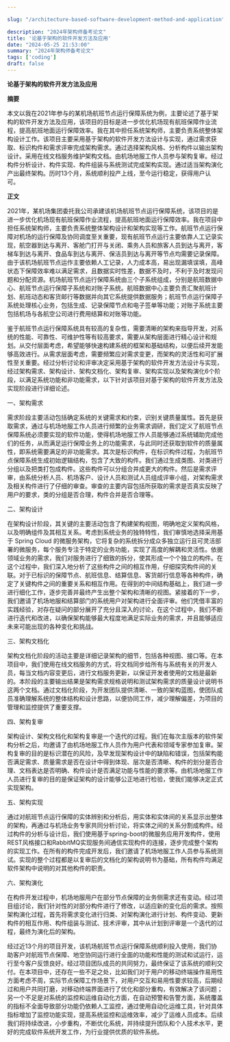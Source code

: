 ```yaml
---

slug: "/architecture-based-software-development-method-and-application"

description: "2024年架构师备考论文"
title: '论基于架构的软件开发方法及应用'
date: "2024-05-25 21:53:00"
summary: "2024年架构师备考论文"
tags: ['coding']
draft: false
---
```


**论基于架构的软件开发方法及应用**

**摘要**

  本文以我在2021年参与的某机场航班节点运行保障系统为例，主要论述了基于架构的软件开发方法及应用，该项目的目标是进一步优化机场现有航班保障作业流程，提高航班地面运行保障效率。我在其中担任系统架构师，主要负责系统整体架构设计工作。该项目主要采用基于架构的软件开发方法设计与实现，通过需求获取、标识构件和需求评审完成架构需求。通过选择架构风格、分析构件以输出架构设计。采用在线文档服务维护架构文档。由机场地服工作人员参与架构复审。经过构件分析设计、构件实现、构件组装与系统测试完成架构实现。通过适当架构演化产出最终架构。历时13个月，系统顺利投产上线，至今运行稳定，获得用户认可。

 

**正文**

   2021年，某机场集团委托我公司承建该机场航班节点运行保障系统，该项目的是进一步优化机场现有航班保障作业流程，提高航班地面运行保障效率。我在项目中担任系统架构师，主要负责系统整体架构设计和架构实现等工作。航班节点运行保障对机场的运行保障及协同调度至关重要，现有航班节点运行主要依靠人工记录实现，航空器到达与离开、客舱门打开与关闭、乘务人员和旅客人员到达与离开，客梯车到达与离开、食品车到达与离开、保洁员到达与离开等节点均需要记录保障。由于该机场航班节点运作主要依赖人工记录，人力成本高，易出现漏填误填，高峰状态下保障效率难以满足需求，且数据实时性差，数据不及时，不利于及时发现问题和分配资源。机场航班节点运行保障系统由三个子系统组成，分别是航班数据中心、航班节点运行保障子系统和对账子系统。航班数据中心主要负责汇聚航班计划、航班动态和客货邮行等数据并向其它系统提供数据服务；航班节点运行保障子系统处理核心业务，包括生成、记录保障节点和电子签单等功能；对账子系统主要包括机场与各航空公司进行费用结算和对账等功能。

   

   鉴于航班节点运行保障系统具有较高的复杂性，需要清晰的架构来指导开发，对系统的性能、可靠性、可维护性等有较高要求，需要从架构层面进行精心设计和规划。从交付层面考虑，希望能够快速构建系统的框架和基础结构，以便后续开发能够高效进行。从需求层面考虑，需要频繁应对需求变更，而架构的灵活性和可扩展性至关重要。经过分析讨论和评审决定采用基于架构的软件开发方法设计与实现，经过架构需求、架构设计、架构文档化、架构复审、架构实现以及架构演化6个阶段，以满足系统功能和非功能需求，以下针对该项目对基于架构的软件开发方法及实现阶段进行详细论述。

 

一、架构需求

   需求阶段主要活动包括确定系统的关键需求和约束，识别关键质量属性。首先是获取需求，通过与机场地服工作人员进行频繁的业务需求调研，我们定义了航班节点保障系统必须要实现的软件功能，使得机场地服工作人员能够通过系统辅助完成他们的任务，从而满足运行保障业务上的功能需求，与此同时还获取到软件的质量属性，即系统需要满足的非功能需求。其次是标识构件，在标识构件过程，为航班节点保障系统生成初始逻辑结构，包含了大致的构件。我们通过生成类图、对类进行分组以及把类打包成构件。这些构件可以分组合并成更大的构件。然后是需求评审，由系统分析人员、机场客户、设计人员和测试人员组成评审小组，对架构需求及相关构件进行了仔细的审查。审查的主要内容包括所获取的需求是否真实反映了用户的要求，类的分组是否合理，构件合并是否合理等。

 

二、架构设计

   在架构设计阶段，其关键的主要活动包含了构建架构视图，明确地定义架构风格，以及明确组件及其相互关系。考虑到系统业务的独特特性，我们审慎地选择采用基于 Spring Cloud 的微服务架构，它将复杂的系统拆分成众多独立运行且可灵活部署的微服务，每个服务专注于特定的业务功能，实现了高度的解耦和灵活性。依据领域业务的需求，我们对服务进行了细致的拆分，使其形成一个个独立的构件。在这个过程中，我们深入地分析了这些构件之间的相互作用，仔细探究构件间的关联。对于已标识的保障节点、航班信息、结算信息、客货邮行信息等各种构件，确定了关键构件之间的重要关系和相互作用。在得到的中间结构基础上，我们进一步进行细化工作，逐步完善并最终产生出整个架构和清晰的视图。紧接着的下一步，我们邀请了机场地服和结算部门的系统用户对架构进行全面评审。他们凭借丰富的实践经验，对存在疑问的部分展开了充分且深入的讨论，在这个过程中，我们不断进行迭代和改进，以确保架构能够最大程度地满足实际业务的需求，并且能够适应未来可能出现的各种变化和挑战。



三、架构文档化

   架构文档化阶段的活动主要是详细记录架构的细节，包括各种视图、接口等。在本项目中，我们使用在线文档服务的方式，将文档同步给所有与系统有关的开发人员，每当文档内容变更后，进行文档服务更新，以保证开发者使用的文档是最新的。本阶段的主要输出结果是架构需求规格说明和测试架构需求的质量设计说明书这两个文档。通过文档化阶段，为开发团队提供清晰、一致的架构蓝图，使团队成员准确理解系统的整体结构和设计思路，以便协同工作，减少理解偏差，为项目的管理和监控提供了重要支撑。

 

四、架构复审

   架构设计、架构文档化和架构复审是一个迭代的过程。我们在每次主版本的软件架构分析之后，均邀请了由机场地服工作人员作为用户代表和领域专家参加复审。架构复审的目的是标识潜在的风险，及早发现架构设计中的缺陷和错误，包括架构能否满足需求、质量需求是否在设计中得到体现、层次是否清晰、构件的划分是否合理、文档表达是否明确、构件设计是否满足功能与性能的要求等。由机场地服工作人员进行复审的目的是保证架构的设计能够公正地进行检验，使我们能够决定正式实现架构。

 

五、架构实现

   通过对航班节点运行保障的实体辨别和分析后，用实体和实体间的关系显示出整体的架构，再通过与机场业务专家共同分析讨论，将实体之间的关系分割成构件。经过构件的分析与设计后，我们使用基于spring-boot的微服务应用开发构件，使用REST风格接口和RabbitMQ实现服务间通信实现构件的连接，逐步完成整个架构的实现工作。在所有的构件完成开发后，我们邀请了机场地服工作人员参与系统测试。实现的整个过程都是以复审后的文档化的架构说明书为基础，所有构件均满足软件架构中说明的对其他构件的职责。

 

六、架构演化

   在构件开发过程中，机场地服用户在部分节点保障的业务侧需求还有变动。经过项目组讨论，我们针对性的对部分构件进行了修改，以适应新的变化后的需求。按照架构演化过程，首先将需求变化进行归类、对架构演化进行计划、构件变动、更新构件的相互作用、构件组装与测试、技术评审，其中从计划到评审是一个迭代的过程，最终为演化后的架构。

 

   经过近13个月的项目开发，该机场航班节点运行保障系统顺利投入使用，我们协助客户对航班节点保障、地空协同运行进行全面的功能和性能的测试和试运行，运行至今客户反馈良好。经过项目团队成员的共同努力，最终保证了该系统的顺利交付。在本项目中，还存在一些不足之处，比如我们对于用户的移动终端操作易用性方面考虑不周，实际节点保障工作场景下，对用户交互和易用性要求较高，后期经过和用户共同打磨，对移动终端界面进行了优化和部分重构，有效解决了该问题；另一个不足是对系统的监控和运维自动化方面，在自动预警和告警方面，系统覆盖的指标不全面导致部分功能仍依赖人工监控，通过使用自动化运维工具，针对具体指标增加了监控功能实现，提高系统监控和运维效率，减少了运维人员成本。后续我们将持续改进，小步重构，不断优化系统，并持续提升团队和个人技术水平，更好的完成软件系统开发工作，为行业提供优质的软件系统。
